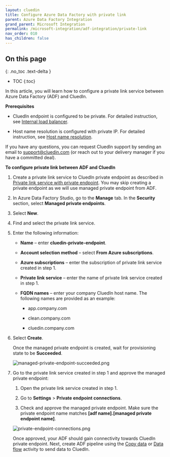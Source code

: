 ```yaml
---
layout: cluedin
title: Configure Azure Data Factory with private link
parent: Azure Data Factory Integration
grand_parent: Microsoft Integration
permalink: /microsoft-integration/adf-integration/private-link
nav_order: 010
has_children: false
---
```

## On this page
{: .no_toc .text-delta }
- TOC
{:toc}

In this article, you will learn how to configure a private link service between Azure Data Factory (ADF) and CluedIn.

**Prerequisites**

- CluedIn endpoint is configured to be private. For detailed instruction, see [Internal load balancer](/deployment/infra-how-tos/advanced-network#internal-load-balancer).

- Host name resolution is configured with private IP. For detailed instruction, see [Host name resolution](/deployment/infra-how-tos/advanced-network#host-name-resolution).

If you have any questions, you can request CluedIn support by sending an email to <a href="mailto:support@cluedin.com">support@cluedin.com</a> (or reach out to your delivery manager if you have a committed deal).

**To configure private link between ADF and CluedIn**

1. Create a private link service to CluedIn private endpoint as described in [Private link service with private endpoint](/deployment/infra-how-tos/advanced-network#private-link-service-with-private-endpoint). You may skip creating a private endpoint as we will use managed private endpoint from ADF.

1. In Azure Data Factory Studio, go to the **Manage** tab. In the **Security** section, select **Managed private endpoints**.

1. Select **New**.

1. Find and select the private link service.

1. Enter the following information:

    - **Name** – enter **cluedin-private-endpoint**.

    - **Account selection method** – select **From Azure subscriptions**.

    - **Azure subscriptions** – enter the subscription of private link service created in step 1.

    - **Private link service** – enter the name of private link service created in step 1.

    - **FQDN names** – enter your company CluedIn host name. The following names are provided as an example:
            
        - app.company.com

        - clean.company.com

        - cluedin.company.com

1. Select **Create**.

    Once the managed private endpoint is created, wait for provisioning state to be **Succeeded**.

    ![managed-private-endpoint-succeeded.png](../../assets/images/microsoft-integration/azure-data-factory/managed-private-endpoint-succeeded.png)

1. Go to the private link service created in step 1 and approve the managed private endpoint:

    1. Open the private link service created in step 1.

    1. Go to **Settings** > **Private endpoint connections**.

    1. Check and approve the managed private endpoint. Make sure the private endpoint name matches **[adf name].[managed private endpoint name]**.

    ![private-endpoint-connections.png](../../assets/images/microsoft-integration/azure-data-factory/private-endpoint-connections.png)

    Once approved, your ADF should gain connectivity towards CluedIn private endpoint. Next, create ADF pipeline using the [Copy data](/microsoft-integration/adf-integration/copy-data) or [Data flow](/microsoft-integration/adf-integration/data-flow-activity) activity to send data to CluedIn.
